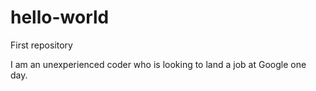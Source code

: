 # hello-world
First repository

I am an unexperienced coder who is looking to land a job at Google one day.
